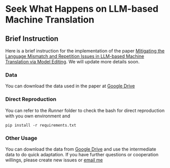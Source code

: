 # Seek What Happens on LLM-based Machine Translation

## Brief Instruction
Here is a brief instruction for the implementation of the paper [Mitigating the Language Mismatch and Repetition Issues in LLM-based Machine Translation via Model Editing](https://arxiv.org/pdf/2410.07054). We will update more details soon.

### Data
You can download the data used in the paper at [Google Drive](https://drive.google.com/drive/folders/1MlVASq1ty8iNnZCt9SCbnqP91komugLn?usp=sharing)

### Direct Reproduction
You can refer to the *Runner* folder to check the bash for direct reproduction with you own environment and 

    pip install -r requirements.txt

### Other Usage
You can download the data from [Google Drive](https://drive.google.com/drive/folders/1MlVASq1ty8iNnZCt9SCbnqP91komugLn?usp=sharing) and use the intermediate data to do quick adaptation. If you have further questions or cooperation willings, please create new issues or [email me](weicwang2-c@my.cityu.edu.hk)
